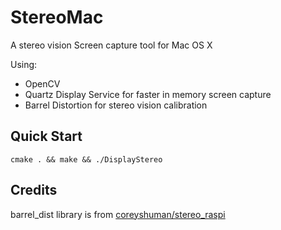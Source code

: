 # StereoMac

A stereo vision Screen capture tool for Mac OS X

Using:

- OpenCV
- Quartz Display Service for faster in memory screen capture
- Barrel Distortion for stereo vision calibration

## Quick Start

```
cmake . && make && ./DisplayStereo
```

## Credits

barrel_dist library is from [coreyshuman/stereo_raspi](https://github.com/coreyshuman/stereo_raspi)
